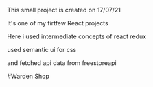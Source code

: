 This small project is created on 17/07/21

It's one of my firtfew React projects

Here i used intermediate concepts of react redux

used semantic ui for css

and fetched api data from freestoreapi

#Warden Shop